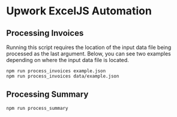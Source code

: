 # Upwork ExcelJS Automation

## Processing Invoices

Running this script requires the location of the input data file being processed as the last argument. Below, you can see two examples depending on where the input data file is located.

```
npm run process_invoices example.json
npm run process_invoices data/example.json
```

## Processing Summary
```
npm run process_summary
```